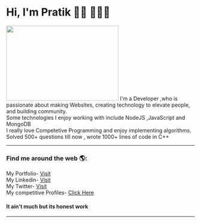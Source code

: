  <h1>Hi, I'm Pratik 👋🏾 👩🏾‍💻</h1>
<img src="https://github.com/kitarp29/kitarp29/blob/master/WhatsApp%20Image%202020-03-17%20at%2012.35.18%20PM%20-%20Copy.jpeg?raw=true"  width="300" height="200">
I'm a Developer ,who is passionate about making Websites, creating technology to elevate people, and building community. <br>Some technologies I enjoy working with include  NodeJS
,JavaScript 
and MongoDB<br>
I really love Competetive Programming and enjoy implementing algorithms.
<br>Solved 500+ questions till now , wrote 1000+ lines of code in C++

  <hr>
<h3> Find me around the web 🌎:</h3>
  My Portfolio- <a href="https://kitarp29.github.io/onlineCV/beckham/">Visit</a><br>
  My Linkedin- <a href="https://www.linkedin.com/in/pratik-singh-b11a67141/">Visit</a><br>
  My Twitter- <a href ="https://twitter.com/kitarp29">Visit</a><br>
My competitive Profiles- <a href="https://www.stopstalk.com/user/profile/kitarp">Click Here</a><br>
<h4>It ain't much but its honest work</h4>
  <hr>
 
